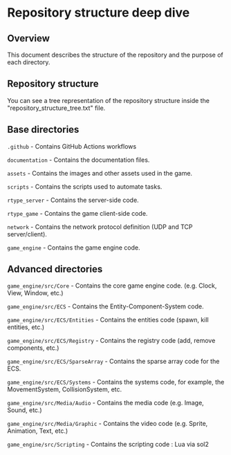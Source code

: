 # Repository structure deep dive

## Overview

This document describes the structure of the repository and the purpose of each directory.

## Repository structure

You can see a tree representation of the repository structure inside the "repository_structure_tree.txt" file.

## Base directories

`.github` - Contains GitHub Actions workflows

`documentation` - Contains the documentation files.

`assets` - Contains the images and other assets used in the game.

`scripts` - Contains the scripts used to automate tasks.

`rtype_server` - Contains the server-side code.

`rtype_game` - Contains the game client-side code.

`network` - Contains the network protocol definition (UDP and TCP server/client).

`game_engine` - Contains the game engine code.

## Advanced directories

`game_engine/src/Core` - Contains the core game engine code. (e.g. Clock, View, Window, etc.)

`game_engine/src/ECS` - Contains the Entity-Component-System code.

`game_engine/src/ECS/Entities` - Contains the entities code (spawn, kill entities, etc.)

`game_engine/src/ECS/Registry` - Contains the registry code (add, remove components, etc.)

`game_engine/src/ECS/SparseArray` - Contains the sparse array code for the ECS.

`game_engine/src/ECS/Systems` - Contains the systems code, for example, the MovementSystem, CollisionSystem, etc.

`game_engine/src/Media/Audio` - Contains the media code (e.g. Image, Sound, etc.)

`game_engine/src/Media/Graphic` - Contains the video code (e.g. Sprite, Animation, Text, etc.)

`game_engine/src/Scripting` - Contains the scripting code : Lua via sol2